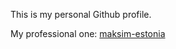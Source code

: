 This is my personal Github profile.

My professional one: [maksim-estonia](https://github.com/maksim-estonia)
